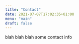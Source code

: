 ```yaml
---
title: "Contact"
date: 2021-07-07T17:02:35+01:00
menu: "main"
draft: false
---
```


blah blah blah some contact info

